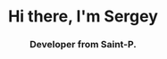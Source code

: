 
<div id="header" align="center">
<h1>Hi there, I'm Sergey</h1>
<h3> Developer from Saint-P.</h3>
</ div>
<!--
**Romenevograd/Romenevograd** is a ✨ _special_ ✨ repository because its `README.md` (this file) appears on your GitHub profile.

Here are some ideas to get you started:

- 🔭 I’m currently working on ...
- 🌱 I’m currently learning ...
- 👯 I’m looking to collaborate on ...
- 🤔 I’m looking for help with ...
- 💬 Ask me about ...
- 📫 How to reach me: ...
- 😄 Pronouns: ...
- ⚡ Fun fact: ...
-->
